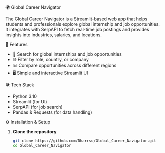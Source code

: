 🌍 Global Career Navigator

The Global Career Navigator is a Streamlit-based web app that helps students and professionals explore global internship and job opportunities. It integrates with SerpAPI to fetch real-time job postings and provides insights into industries, salaries, and locations.



 🚀 Features
- 🔎 Search for global internships and job opportunities  
- 🌐 Filter by role, country, or company  
- 📊 Compare opportunities across different regions  
- 🖥️ Simple and interactive Streamlit UI



 🛠️ Tech Stack
- Python 3.10
- Streamlit (for UI)
- SerpAPI (for job search)
- Pandas & Requests (for data handling)



⚙️ Installation & Setup

1. **Clone the repository**
   ```bash
   git clone https://github.com/Dharrsu/Global_Career_Navigator.git
   cd Global_Career_Navigator
